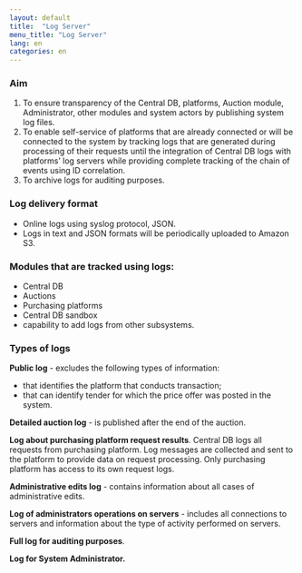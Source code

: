 ```yaml
---
layout: default
title:  "Log Server"
menu_title: "Log Server"
lang: en
categories: en
---
```


### Aim

1. To ensure transparency of the Central DB, platforms, Auction module, Administrator, other modules and system actors by publishing system log files.
2. To enable self-service of platforms that are already connected or will be connected to the system by tracking logs that are generated during processing of their requests until the integration of Central DB logs with platforms’ log servers while providing complete tracking of the chain of events using ID correlation.
3. To archive logs for auditing purposes.

### Log delivery format

* Online logs using syslog protocol, JSON.
* Logs in text and JSON formats will be periodically uploaded to Amazon S3.

### Modules that are tracked using logs:

* Central DB
* Auctions
* Purchasing platforms
* Central DB sandbox
* capability to add logs from other subsystems.

### Types of logs

**Public log** - excludes the following types of information:

* that identifies the platform that conducts transaction;
* that can identify tender for which the price offer was posted in the system.

**Detailed auction log** - is published after the end of the auction.

**Log about purchasing platform request results**. Central DB logs all requests from purchasing platform. Log messages are collected and sent to the platform to provide data on request processing. Only purchasing platform has access to its own request logs.

**Administrative edits log** - contains information about all cases of administrative edits.

**Log of administrators operations on servers** - includes all connections to servers and information about the type of activity performed on servers.

**Full log for auditing purposes**.

**Log for System Administrator.**